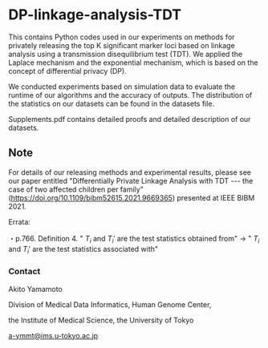 # DP-linkage-analysis-TDT

This contains Python codes used in our experiments on methods for privately releasing the top K significant marker loci based on linkage analysis using a transmission disequilibrium test (TDT). 
We applied the Laplace mechanism and the exponential mechanism, which is based on the concept of differential privacy (DP). 

We conducted experiments based on simulation data to evaluate the runtime of our algorithms and the accuracy of outputs. 
The distribution of the statistics on our datasets can be found in the datasets file. 

Supplements.pdf contains detailed proofs and detailed description of our datasets.

## Note
For details of our releasing methods and experimental results, please see our paper entitled "Differentially Private Linkage Analysis with TDT --- the case of two affected children per family" (https://doi.org/10.1109/bibm52615.2021.9669365) presented at IEEE BIBM 2021.

Errata:

・p.766. Definition 4. " $T_i$ and $T_i'$ are the test statistics obtained from" → " $T_i$ and $T_i'$ are the test statistics associated with"

### Contact
Akito Yamamoto

Division of Medical Data Informatics, Human Genome Center,

the Institute of Medical Science, the University of Tokyo

a-ymmt@ims.u-tokyo.ac.jp
